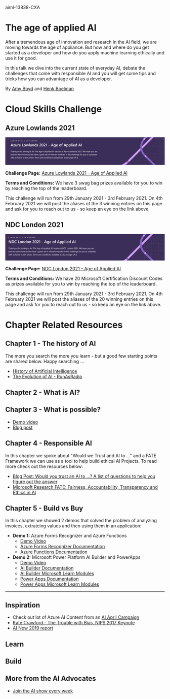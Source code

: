 aiml-13838-CXA

# The age of applied AI
After a tremendous age of innovation and research in the AI field, we are moving towards the age of appliance. But how and where do you get started as a developer and how do you apply machine learning ethically and use it for good.

In this talk we dive into the current state of everyday AI, debate the challenges that come with responsible AI and you will get some tips and tricks how you can advantage of AI as a developer.

By [Amy Boyd](https://twitter.com/AmyKateNicho) and [Henk Boelman](https://twitter.com/hboelman)

# Cloud Skills Challenge

## Azure Lowlands 2021

![Azure Lowlands Cloud Skills Challenge Banner Art](lowlands-csc.PNG)

**Challenge Page:** [Azure Lowlands 2021 - Age of Applied AI](https://docs.microsoft.com/learn/challenges?id=75e4bb5e-075d-4d9c-8235-d259d567f83d&ocid=aid3028059?WT.mc_id=aiml-13838-CXA)


**Terms and Conditions:**
We have 3 swag bag prizes available for you to win by reaching the top of the leaderboard. 

This challenge will run from 29th January 2021 - 3rd February 2021. On 4th February 2021 we will post the aliases of the 3 winning entries on this page and ask for you to reach out to us - so keep an eye on the link above.

## NDC London 2021

![NDC London Cloud Skills Challenge Banner Art](ndc-cdc.PNG)

**Challenge Page:** [NDC London 2021 - Age of Applied AI](https://cloudskillschallenge.docs.microsoft.com/CSC/Challenge?challenge=f650a290-4fcf-4b55-9b0e-c8ee224252ba?WT.mc_id=aiml-13838-CXA)


**Terms and Conditions:**
We have 20 Microsoft Certification Discount Codes as prizes available for you to win by reaching the top of the leaderboard. 

This challenge will run from 29th January 2021 - 3rd February 2021. On 4th February 2021 we will post the aliases of the 20 winning entries on this page and ask for you to reach out to us - so keep an eye on the link above.

# Chapter Related Resources

## Chapter 1 - The history of AI

The more you search the more you learn - but a good few starting points are shared below. Happy searching ...

* [History of Artificial Intelligence](https://en.wikipedia.org/wiki/History_of_artificial_intelligence)
* [The Evolution of AI - RunAsRadio](http://runasradio.com/Shows/Show/739)

## Chapter 2 - What is AI?

## Chapter 3 - What is possible?
- [Demo video](https://www.youtube.com/watch?v=8KuJKlDSNwA)
- [Blog post]()

## Chapter 4 - Responsible AI

In this chapter we spoke about "Would we Trust and AI to ..." and a FATE Framework we can use as a tool to help build ethical AI Projects. To read more check out the resources below:

- [Blog Post: Would you trust an AI to …? A list of questions to help you figure out the answer](https://aka.ms/ethical-ai-questions)
- [Microsoft Research FATE: Fairness, Accountability, Transparency and Ethics in AI](https://www.microsoft.com/research/theme/fate/)

## Chapter 5 - Build vs Buy

In this chapter we showed 2 demos that solved the problem of analyzing invoices, extratcing values and then using them in an application:
* **Demo 1:** Azure Forms Recognizer and Azure Functions
    * [Demo Video](https://youtu.be/nmqt3oDOflY)
    * [Azure Forms Recognizer Documentation](https://docs.microsoft.com/azure/cognitive-services/form-recognizer/)
    * [Azure Functions Documentation](https://docs.microsoft.com/azure/azure-functions/)
* **Demo 2:** Microsoft Power Platform AI Builder and PowerApps
    * [Demo Video](https://youtu.be/_FFMTmPDNls)
    * [AI Builder Documentation](https://docs.microsoft.com/ai-builder/)
    * [AI Builder Microsoft Learn Modules](https://docs.microsoft.com/learn/browse/?products=ai-builder)
    * [Power Apps Documentation](https://docs.microsoft.com/powerapps/)
    * [Power Apps Microsoft Learn Modules](https://docs.microsoft.com/learn/browse/?products=power-apps)


--------------


## Inspiration
- Check out lot of Azure AI Content from an [AI April Campaign](https://aka.ms/aiapril)
- [Kate Crawford - The Trouble with Bias, NIPS 2017 Keynote](https://aka.ms/troublewithbias)
- [AI Now 2019 report](http://ainowinstitute.org/reports.html)


## Learn

## Build




## More from the AI Advocates

- [Join the AI show every week]()
